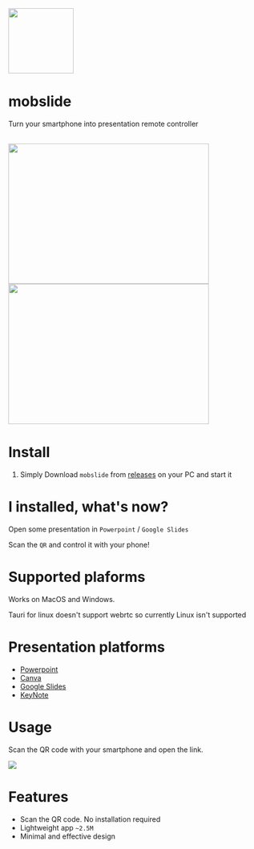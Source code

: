 <img src="https://github.com/thewh1teagle/mobslide/assets/61390950/1286d350-36e9-4c78-b2ef-800aa8f23865" width="130px" height="130px" />

# mobslide

Turn your smartphone into presentation remote controller

<br />

<img src="https://github.com/thewh1teagle/mobslide/assets/61390950/64db10d7-ca7e-45cc-a64b-71ce3fad3fb3" width="400px" height="280px" />

<img src="https://github.com/thewh1teagle/mobslide/assets/61390950/571228a3-8b4a-4270-a5de-0fd71adebf72" width="400px" height="280px" />

# Install

1. Simply Download `mobslide` from [releases](https://github.com/thewh1teagle/mobslide/releases) on your PC and start it

# I installed, what's now?

Open some presentation in `Powerpoint` / `Google Slides`

Scan the `QR` and control it with your phone!

# Supported plaforms

Works on MacOS and Windows.

Tauri for linux doesn't support webrtc so currently Linux isn't supported

# Presentation platforms

- [Powerpoint](https://www.microsoft.com/en/microsoft-365/powerpoint)
- [Canva](https://canva.com)
- [Google Slides](https://slides.google.com/)
- [KeyNote](https://www.apple.com/keynote/)

# Usage

Scan the QR code with your smartphone and open the link.

<img src="https://github.com/thewh1teagle/mobslide/assets/61390950/4ee89b20-ef0d-488c-925b-92a3b60223a3" />

# Features

- Scan the QR code. No installation required
- Lightweight app `~2.5M`
- Minimal and effective design
